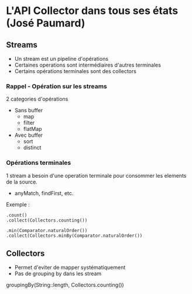 # L'API Collector dans tous ses états (José Paumard)

## Streams

- Un stream est un pipeline d'opérations
- Certaines operations sont intermédiaires d'autres terminales
- Certains opérations terminales sont des collectors

### Rappel - Opération sur les streams

2 categories d'opérations

- Sans buffer
  - map
  - filter
  - flatMap
- Avec buffer
  - sort
  - distinct

### Opérations terminales

1 stream a besoin d'une operation terminale pour consommer les elements de la source.
- anyMatch, findFirst, etc.

Exemple :
````
.count()
.collect(Collectors.counting())

.min(Comparator.naturalOrder())
.collect(Collectors.minBy(Comparator.naturalOrder())
````

## Collectors
- Permet d'eviter de mapper systématiquement
- Pas de grouping by dans les stream

groupingBy(String::length, Collectors.counting())
